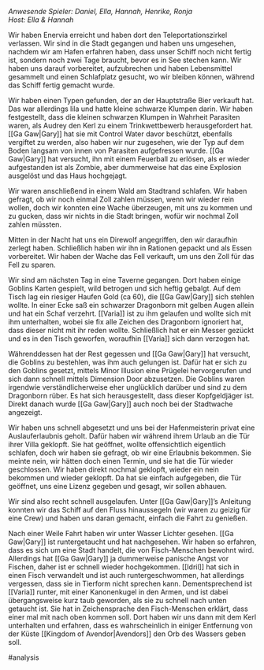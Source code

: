 _Anwesende Spieler: Daniel, Ella, Hannah, Henrike, Ronja_  
_Host: Ella & Hannah_

Wir haben Enervia erreicht und haben dort den Teleportationszirkel verlassen. Wir sind in die Stadt gegangen und haben uns umgesehen, nachdem wir am Hafen erfahren haben, dass unser Schiff noch nicht fertig ist, sondern noch zwei Tage braucht, bevor es in See stechen kann. Wir haben uns darauf vorbereitet, aufzubrechen und haben Lebensmittel gesammelt und einen Schlafplatz gesucht, wo wir bleiben können, während das Schiff fertig gemacht wurde.

Wir haben einen Typen gefunden, der an der Hauptstraße Bier verkauft hat. Das war allerdings lila und hatte kleine schwarze Klumpen darin. Wir haben festgestellt, dass die kleinen schwarzen Klumpen in Wahrheit Parasiten waren, als Audrey den Kerl zu einem Trinkwettbewerb herausgefordert hat. [[Ga Gaw|Gary]] hat sie mit Control Water davor beschützt, ebenfalls vergiftet zu werden, also haben wir nur zugesehen, wie der Typ auf dem Boden langsam von innen von Parasiten aufgefressen wurde. [[Ga Gaw|Gary]] hat versucht, ihn mit einem Feuerball zu erlösen, als er wieder aufgestanden ist als Zombie, aber dummerweise hat das eine Explosion ausgelöst und das Haus hochgejagt.

Wir waren anschließend in einem Wald am Stadtrand schlafen. Wir haben gefragt, ob wir noch einmal Zoll zahlen müssen, wenn wir wieder rein wollen, doch wir konnten eine Wache überzeugen, mit uns zu kommen und zu gucken, dass wir nichts in die Stadt bringen, wofür wir nochmal Zoll zahlen müssten.

Mitten in der Nacht hat uns ein Direwolf angegriffen, den wir daraufhin zerlegt haben. Schließlich haben wir ihn in Rationen gepackt und als Essen vorbereitet. Wir haben der Wache das Fell verkauft, um uns den Zoll für das Fell zu sparen.

Wir sind am nächsten Tag in eine Taverne gegangen. Dort haben einige Goblins Karten gespielt, wild betrogen und sich heftig gebalgt. Auf dem Tisch lag ein riesiger Haufen Gold (ca 60), die [[Ga Gaw|Gary]] sich stehlen wollte. In einer Ecke saß ein schwarzer Dragonborn mit gelben Augen allein und hat ein Schaf verzehrt. [[Varia]] ist zu ihm gelaufen und wollte sich mit ihm unterhalten, wobei sie fix alle Zeichen des Dragonborn ignoriert hat, dass dieser nicht mit ihr reden wollte. Schließlich hat er ein Messer gezückt und es in den Tisch geworfen, woraufhin [[Varia]] sich dann verzogen hat.

Währenddessen hat der Rest gegessen und [[Ga Gaw|Gary]] hat versucht, die Goblins zu bestehlen, was ihm auch gelungen ist. Dafür hat er sich zu den Goblins gesetzt, mittels Minor Illusion eine Prügelei hervorgerufen und sich dann schnell mittels Dimension Door abzusetzen. Die Goblins waren irgendwie verständlicherweise eher unglücklich darüber und sind zu dem Dragonborn rüber. Es hat sich herausgestellt, dass dieser Kopfgeldjäger ist.  Direkt danach wurde [[Ga Gaw|Gary]] auch noch bei der Stadtwache angezeigt.

Wir haben uns schnell abgesetzt und uns bei der Hafenmeisterin privat eine Auslauferlaubnis geholt. Dafür haben wir während ihrem Urlaub an die Tür ihrer Villa geklopft. Sie hat geöffnet, wollte offensichtlich eigentlich schlafen, doch wir haben sie gefragt, ob wir eine Erlaubnis bekommen. Sie meinte nein, wir hätten doch einen Termin, und sie hat die Tür wieder geschlossen. Wir haben direkt nochmal geklopft, wieder ein nein bekommen und wieder geklopft. Da hat sie einfach aufgegeben, die Tür geöffnet, uns eine Lizenz gegeben und gesagt, wir sollen abhauen.

Wir sind also recht schnell ausgelaufen. Unter [[Ga Gaw|Gary]]’s Anleitung konnten wir das Schiff auf den Fluss hinaussegeln (wir waren zu geizig für eine Crew) und haben uns daran gemacht, einfach die Fahrt zu genießen.

Nach einer Weile Fahrt haben wir unter Wasser Lichter gesehen. [[Ga Gaw|Gary]] ist runtergetaucht und hat nachgesehen. Wir haben so erfahren, dass es sich um eine Stadt handelt, die von Fisch-Menschen bewohnt wird. Allerdings hat [[Ga Gaw|Gary]] ja dummerweise panische Angst vor Fischen, daher ist er schnell wieder hochgekommen. [[Idril]] hat sich in einen Fisch verwandelt und ist auch runtergeschwommen, hat allerdings vergessen, dass sie in Tierform nicht sprechen kann. Dementsprechend ist [[Varia]] runter, mit einer Kanonenkugel in den Armen, und ist dabei übergangsweise kurz taub geworden, als sie zu schnell nach unten getaucht ist. Sie hat in Zeichensprache den Fisch-Menschen erklärt, dass einer mal mit nach oben kommen soll. Dort haben wir uns dann mit dem Kerl unterhalten und erfahren, dass es wahrscheinlich in einiger Entfernung von der Küste [[Kingdom of Avendor|Avendors]] den Orb des Wassers geben soll.

#analysis